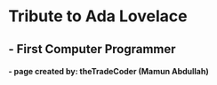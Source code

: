 # Tribute to Ada Lovelace
## - First Computer Programmer
#### - page created by: theTradeCoder (Mamun Abdullah)
